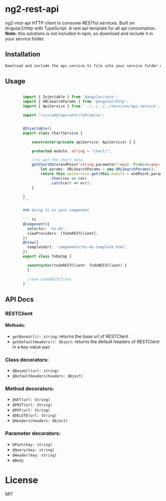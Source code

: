 # ng2-rest-api
ng2-rest-api HTTP client to consume RESTful services. Built on Angular2/http with TypeScript. A rest api template for all api consumption.
**Note:** this solutions is not included in npm, so download and include it in your service folder.

## Installation

```sh
Download and include the api.service.ts file into your service folder of your application.
```

## Usage

```ts

		import { Injectable } from '@angular/core';
		import { URLSearchParams } from '@angular/http';
		import { ApiService } from '../../../../services/api.service'; //include the downloaded service

		import 'rxjs/add/operator/toPromise';


		@Injectable()
		export class ChartService {

			constructor(private apiService: ApiService) { }

			protected module: string = "chart/";

			//to get the chart data
			getChartData(endPoint:string,parameter?:any): Promise<any> {
				let params: URLSearchParams = new URLSearchParams();
				return this.apiService.get(this.module + endPoint,params)
					.then(res => res)
					.catch(err => err);
			}

		}
		```

		### Using it in your component
		
		``` ts
		@Component({
		  selector: 'to-do',
		  viewProviders: [TodoRESTClient],
		})
		@View({
		  templateUrl: 'components/to-do-template.html',
		})
		export class ToDoCmp {

		  constructor(todoRESTClient: TodoRESTClient) {
		  }
		  
		  //Use todoRESTClient   
		}
```
## API Docs

### RESTClient
#### Methods:
- `getBaseUrl(): string`: returns the base url of RESTClient
- `getDefaultHeaders(): Object`: returns the default headers of RESTClient in a key-value pair

### Class decorators:
- `@BaseUrl(url: string)`
- `@DefaultHeaders(headers: Object)`

### Method decorators:
- `@GET(url: String)`
- `@POST(url: String)`
- `@PUT(url: String)`
- `@DELETE(url: String)`
- `@Headers(headers: Object)`

### Parameter decorators:
- `@Path(key: string)`
- `@Query(key: string)`
- `@Header(key: string)`
- `@Body`

# License

MIT
